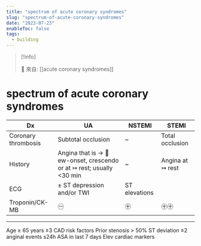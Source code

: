 ```yaml
---
title: "spectrum of acute coronary syndromes"
slug: "spectrum-of-acute-coronary-syndromes"
date: "2023-07-23"
enableToc: false
tags:
  - building
---
```


> [!info]
>
> 🌱 來自: [[acute coronary syndromes]]

# spectrum of acute coronary syndromes

| Dx                  | UA                                                                   | NSTEMI        | STEMI            |
| ------------------- | -------------------------------------------------------------------- | ------------- | ---------------- |
| Coronary thrombosis | Subtotal occlusion                                                   | ~             | Total occlusion  |
| History             | Angina that is → 󰶻 ew-onset, crescendo or at ↣ rest; usually <30 min | ~             | Angina at ↣ rest |
| ECG                 | ± ST depression and/or TWI                                           | ST elevations |                  |
| Troponin/CK-MB      | ㊀                                                                   | ㊉            | ㊉㊉             |

---
Age ≥ 65 years
≥3 CAD risk factors
Prior stenosis > 50%
ST deviation
≥2 anginal events s24h
ASA in last 7 days
Elev cardiac markers
